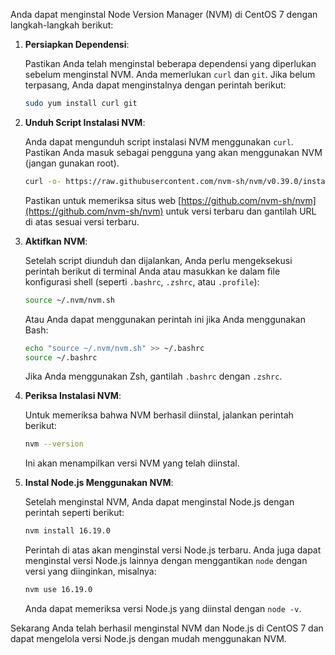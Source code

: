 Anda dapat menginstal Node Version Manager (NVM) di CentOS 7 dengan langkah-langkah berikut:

1. **Persiapkan Dependensi**:

   Pastikan Anda telah menginstal beberapa dependensi yang diperlukan sebelum menginstal NVM. Anda memerlukan `curl` dan `git`. Jika belum terpasang, Anda dapat menginstalnya dengan perintah berikut:

   ```bash
   sudo yum install curl git
   ```

2. **Unduh Script Instalasi NVM**:

   Anda dapat mengunduh script instalasi NVM menggunakan `curl`. Pastikan Anda masuk sebagai pengguna yang akan menggunakan NVM (jangan gunakan root).

   ```bash
   curl -o- https://raw.githubusercontent.com/nvm-sh/nvm/v0.39.0/install.sh | bash
   ```

   Pastikan untuk memeriksa situs web [https://github.com/nvm-sh/nvm](https://github.com/nvm-sh/nvm) untuk versi terbaru dan gantilah URL di atas sesuai versi terbaru.

3. **Aktifkan NVM**:

   Setelah script diunduh dan dijalankan, Anda perlu mengeksekusi perintah berikut di terminal Anda atau masukkan ke dalam file konfigurasi shell (seperti `.bashrc`, `.zshrc`, atau `.profile`):

   ```bash
   source ~/.nvm/nvm.sh
   ```

   Atau Anda dapat menggunakan perintah ini jika Anda menggunakan Bash:

   ```bash
   echo "source ~/.nvm/nvm.sh" >> ~/.bashrc
   source ~/.bashrc
   ```

   Jika Anda menggunakan Zsh, gantilah `.bashrc` dengan `.zshrc`.

4. **Periksa Instalasi NVM**:

   Untuk memeriksa bahwa NVM berhasil diinstal, jalankan perintah berikut:

   ```bash
   nvm --version
   ```

   Ini akan menampilkan versi NVM yang telah diinstal.

5. **Instal Node.js Menggunakan NVM**:

   Setelah menginstal NVM, Anda dapat menginstal Node.js dengan perintah seperti berikut:

   ```bash
   nvm install 16.19.0
   ```

   Perintah di atas akan menginstal versi Node.js terbaru. Anda juga dapat menginstal versi Node.js lainnya dengan menggantikan `node` dengan versi yang diinginkan, misalnya:

   ```bash
   nvm use 16.19.0
   ```

   Anda dapat memeriksa versi Node.js yang diinstal dengan `node -v`.

Sekarang Anda telah berhasil menginstal NVM dan Node.js di CentOS 7 dan dapat mengelola versi Node.js dengan mudah menggunakan NVM.